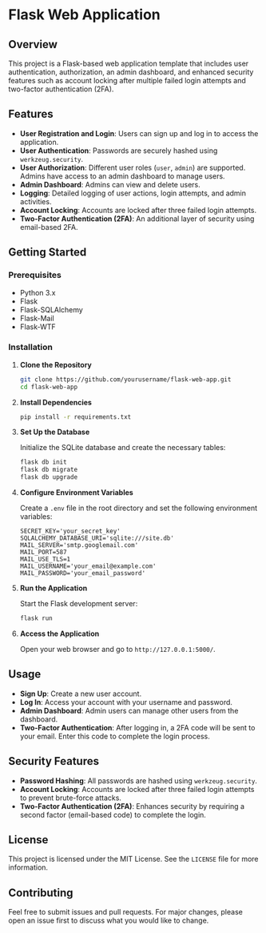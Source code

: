 
# Flask Web Application

## Overview

This project is a Flask-based web application template that includes user authentication, authorization, an admin dashboard, and enhanced security features such as account locking after multiple failed login attempts and two-factor authentication (2FA). 

## Features

- **User Registration and Login**: Users can sign up and log in to access the application.
- **User Authentication**: Passwords are securely hashed using `werkzeug.security`.
- **User Authorization**: Different user roles (`user`, `admin`) are supported. Admins have access to an admin dashboard to manage users.
- **Admin Dashboard**: Admins can view and delete users.
- **Logging**: Detailed logging of user actions, login attempts, and admin activities.
- **Account Locking**: Accounts are locked after three failed login attempts.
- **Two-Factor Authentication (2FA)**: An additional layer of security using email-based 2FA.

## Getting Started

### Prerequisites

- Python 3.x
- Flask
- Flask-SQLAlchemy
- Flask-Mail
- Flask-WTF

### Installation

1. **Clone the Repository**

   ```bash
   git clone https://github.com/yourusername/flask-web-app.git
   cd flask-web-app
   ```

2. **Install Dependencies**

   ```bash
   pip install -r requirements.txt
   ```

3. **Set Up the Database**

   Initialize the SQLite database and create the necessary tables:

   ```bash
   flask db init
   flask db migrate
   flask db upgrade
   ```

4. **Configure Environment Variables**

   Create a `.env` file in the root directory and set the following environment variables:

   ```env
   SECRET_KEY='your_secret_key'
   SQLALCHEMY_DATABASE_URI='sqlite:///site.db'
   MAIL_SERVER='smtp.googlemail.com'
   MAIL_PORT=587
   MAIL_USE_TLS=1
   MAIL_USERNAME='your_email@example.com'
   MAIL_PASSWORD='your_email_password'
   ```

5. **Run the Application**

   Start the Flask development server:

   ```bash
   flask run
   ```

6. **Access the Application**

   Open your web browser and go to `http://127.0.0.1:5000/`.

## Usage

- **Sign Up**: Create a new user account.
- **Log In**: Access your account with your username and password.
- **Admin Dashboard**: Admin users can manage other users from the dashboard.
- **Two-Factor Authentication**: After logging in, a 2FA code will be sent to your email. Enter this code to complete the login process.

## Security Features

- **Password Hashing**: All passwords are hashed using `werkzeug.security`.
- **Account Locking**: Accounts are locked after three failed login attempts to prevent brute-force attacks.
- **Two-Factor Authentication (2FA)**: Enhances security by requiring a second factor (email-based code) to complete the login.

## License

This project is licensed under the MIT License. See the `LICENSE` file for more information.

## Contributing

Feel free to submit issues and pull requests. For major changes, please open an issue first to discuss what you would like to change.

